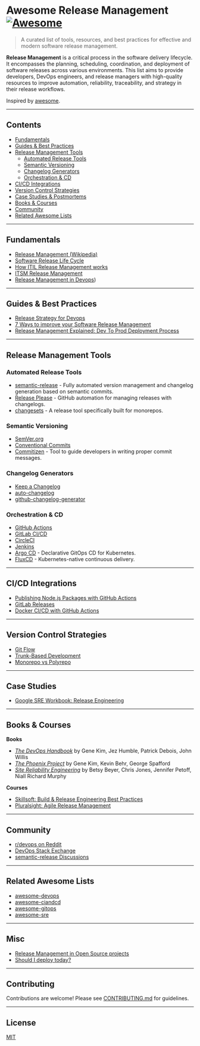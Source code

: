 # Awesome Release Management [![Awesome](https://awesome.re/badge.svg)](https://awesome.re)

> A curated list of tools, resources, and best practices for effective and modern software release management.

**Release Management** is a critical process in the software delivery lifecycle. It encompasses the planning, scheduling, coordination, and deployment of software releases across various environments. This list aims to provide developers, DevOps engineers, and release managers with high-quality resources to improve automation, reliability, traceability, and strategy in their release workflows.

Inspired by [awesome](https://github.com/sindresorhus/awesome).

---

## Contents

- [Fundamentals](#fundamentals)
- [Guides & Best Practices](#guides--best-practices)
- [Release Management Tools](#release-management-tools)
  - [Automated Release Tools](#automated-release-tools)
  - [Semantic Versioning](#semantic-versioning)
  - [Changelog Generators](#changelog-generators)
  - [Orchestration & CD](#orchestration--cd)
- [CI/CD Integrations](#cicd-integrations)
- [Version Control Strategies](#version-control-strategies)
- [Case Studies & Postmortems](#case-studies--postmortems)
- [Books & Courses](#books--courses)
- [Community](#community)
- [Related Awesome Lists](#related-awesome-lists)

---

## Fundamentals

- [Release Management (Wikipedia)](https://en.wikipedia.org/wiki/Release_management)
- [Software Release Life Cycle](https://en.wikipedia.org/wiki/Software_release_life_cycle)
- [How ITIL Release Management works](https://www.knowledgehut.com/blog/it-service-management/itil-release-management)
- [ITSM Release Management](http://www.project-open.com/en/process-itsm-release-management)
- [Release Management in Devops](https://www.peerbits.com/blog/complete-guide-to-release-management-in-devops.html))

---

## Guides & Best Practices

- [Release Strategy for Devops](https://www.pmi.org/disciplined-agile/process/release-management/devops-strategies)
- [7 Ways to improve your Software Release Management](https://www.cio.com/article/276415/developer-7-ways-to-improve-your-software-release-management.html)
- [Release Management Explained: Dev To Prod Deployment Process](https://devopscube.com/release-management-explained/)

---

## Release Management Tools

### Automated Release Tools

- [semantic-release](https://github.com/semantic-release/semantic-release) - Fully automated version management and changelog generation based on semantic commits.
- [Release Please](https://github.com/googleapis/release-please) - GitHub automation for managing releases with changelogs.
- [changesets](https://github.com/changesets/changesets) - A release tool specifically built for monorepos.

### Semantic Versioning

- [SemVer.org](https://semver.org/)
- [Conventional Commits](https://www.conventionalcommits.org/)
- [Commitizen](https://github.com/commitizen/cz-cli) - Tool to guide developers in writing proper commit messages.

### Changelog Generators

- [Keep a Changelog](https://keepachangelog.com/)
- [auto-changelog](https://github.com/CookPete/auto-changelog)
- [github-changelog-generator](https://github.com/github-changelog-generator/github-changelog-generator)

### Orchestration & CD

- [GitHub Actions](https://github.com/features/actions)
- [GitLab CI/CD](https://docs.gitlab.com/ee/ci/)
- [CircleCI](https://circleci.com/)
- [Jenkins](https://www.jenkins.io/)
- [Argo CD](https://argo-cd.readthedocs.io/en/stable/) - Declarative GitOps CD for Kubernetes.
- [FluxCD](https://fluxcd.io/) - Kubernetes-native continuous delivery.

---

## CI/CD Integrations

- [Publishing Node.js Packages with GitHub Actions](https://docs.github.com/en/actions/publishing-packages/publishing-nodejs-packages)
- [GitLab Releases](https://docs.gitlab.com/ee/user/project/releases/)
- [Docker CI/CD with GitHub Actions](https://docs.docker.com/ci-cd/github-actions/)

---

## Version Control Strategies

- [Git Flow](https://nvie.com/posts/a-successful-git-branching-model/)
- [Trunk-Based Development](https://trunkbaseddevelopment.com/)
- [Monorepo vs Polyrepo](https://monorepo.tools/)

---

## Case Studies

- [Google SRE Workbook: Release Engineering](https://sre.google/sre-book/release-engineering/)

---

## Books & Courses

**Books**

- [*The DevOps Handbook*](https://www.amazon.com/DevOps-Handbook-World-Class-Reliability-Organizations/dp/1950508404/) by Gene Kim, Jez Humble, Patrick Debois, John Willis
- [*The Phoenix Project*](https://www.amazon.com/The-Phoenix-Project-audiobook/dp/B00VATFAMI/) by Gene Kim, Kevin Behr, George Spafford
- [*Site Reliability Engineering*](https://www.amazon.com/Site-Reliability-Engineering-Production-Systems/dp/B08VKWBJFS/) by Betsy Beyer, Chris Jones, Jennifer Petoff, Niall Richard Murphy

**Courses**

- [Skillsoft: Build & Release Engineering Best Practices](https://www.skillsoft.com/course/build-release-engineering-best-practices-release-management-2a3707c5-7cd2-468a-b950-7fc86264a898)
- [Pluralsight: Agile Release Management](https://www.pluralsight.com/courses/agile-release-management)

---

## Community

- [r/devops on Reddit](https://www.reddit.com/r/devops/)
- [DevOps Stack Exchange](https://devops.stackexchange.com/)
- [semantic-release Discussions](https://github.com/semantic-release/semantic-release/discussions)

---

## Related Awesome Lists

- [awesome-devops](https://github.com/wmariuss/awesome-devops)
- [awesome-ciandcd](https://github.com/cicdops/awesome-ciandcd)
- [awesome-gitops](https://github.com/weaveworks/awesome-gitops)
- [awesome-sre](https://github.com/dastergon/awesome-sre)

---

## Misc

- [Release Management in Open Source projects](http://oss-watch.ac.uk/resources/releasemanagement)
- [Should I deploy today?](https://shouldideploy.today/)

---

## Contributing

Contributions are welcome! Please see [CONTRIBUTING.md](CONTRIBUTING.md) for guidelines.

---

## License

[MIT](LICENSE)
